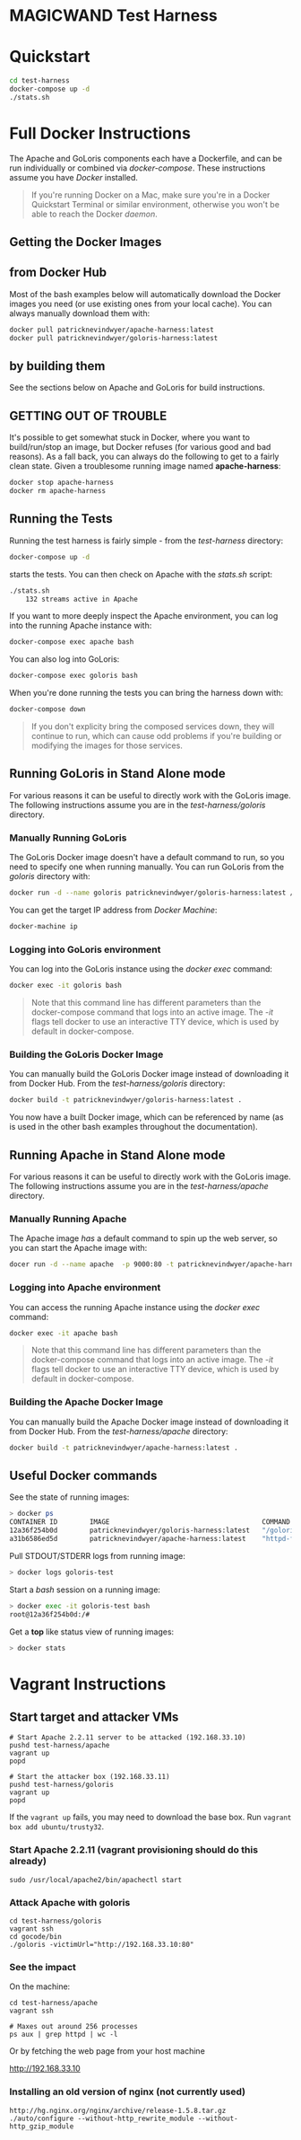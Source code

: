 MAGICWAND Test Harness
=======

# Quickstart

```sh
cd test-harness
docker-compose up -d
./stats.sh
```

# Full Docker Instructions

The Apache and GoLoris components each have a Dockerfile, and can be run 
individually or combined via _docker-compose_. These instructions assume
you have _Docker_ installed.

> If you're running Docker on a Mac, make sure you're in a Docker
> Quickstart Terminal or similar environment, otherwise you won't be
> able to reach the Docker _daemon_.

## Getting the Docker Images

## from Docker Hub

Most of the bash examples below will automatically download the Docker
images you need (or use existing ones from your local cache). You can always
manually download them with:

```sh
docker pull patricknevindwyer/apache-harness:latest
docker pull patricknevindwyer/goloris-harness:latest
```

## by building them

See the sections below on Apache and GoLoris for build instructions.

## GETTING OUT OF TROUBLE

It's possible to get somewhat stuck in Docker, where you want to build/run/stop
an image, but Docker refuses (for various good and bad reasons). As a fall
back, you can always do the following to get to a fairly clean state. Given a troublesome
running image named **apache-harness**:

```sh
docker stop apache-harness
docker rm apache-harness
```


## Running the Tests

Running the test harness is fairly simple - from the *test-harness* directory:

```sh
docker-compose up -d
```

starts the tests. You can then check on Apache with the *stats.sh* script:

```sh
./stats.sh
    132 streams active in Apache
```

If you want to more deeply inspect the Apache environment, you can log
into the running Apache instance with:

```sh
docker-compose exec apache bash
```

You can also log into GoLoris:

```sh
docker-compose exec goloris bash
```

When you're done running the tests you can bring the harness down with:

```sh
docker-compose down
```

> If you don't explicity bring the composed services down, they will
> continue to run, which can cause odd problems if you're building or
> modifying the images for those services.

## Running GoLoris in Stand Alone mode

For various reasons it can be useful to directly work with the GoLoris
image. The following instructions assume you are in the _test-harness/goloris_
directory.

### Manually Running GoLoris

The GoLoris Docker image doesn't have a default command to run, so you 
need to specify one when running manually. You can run GoLoris from
the _goloris_ directory with:

```sh
docker run -d --name goloris patricknevindwyer/goloris-harness:latest /goloris -victimUrl="http://{IP ADDRESS}:9000"
```

You can get the target IP address from _Docker Machine_:

```sh
docker-machine ip
```

### Logging into GoLoris environment

You can log into the GoLoris instance using the _docker exec_ command:

```sh
docker exec -it goloris bash
```

> Note that this command line has different parameters than the docker-compose
> command that logs into an active image. The _-it_ flags tell docker
> to use an interactive TTY device, which is used by default in
> docker-compose.

### Building the GoLoris Docker Image

You can manually build the GoLoris Docker image instead of downloading it
from Docker Hub. From the _test-harness/goloris_ directory:

```sh
docker build -t patricknevindwyer/goloris-harness:latest .
```

You now have a built Docker image, which can be referenced by name (as is
used in the other bash examples throughout the documentation).

## Running Apache in Stand Alone mode

For various reasons it can be useful to directly work with the GoLoris
image. The following instructions assume you are in the _test-harness/apache_
directory.

### Manually Running Apache

The Apache image _has_ a default command to spin up the web server, so
you can start the Apache image with:

```sh
docer run -d --name apache  -p 9000:80 -t patricknevindwyer/apache-harness:latest
```

### Logging into Apache environment

You can access the running Apache instance using the _docker exec_ command:

```sh
docker exec -it apache bash
```

> Note that this command line has different parameters than the docker-compose
> command that logs into an active image. The _-it_ flags tell docker
> to use an interactive TTY device, which is used by default in
> docker-compose.

### Building the Apache Docker Image

You can manually build the Apache Docker image instead of downloading it
from Docker Hub. From the _test-harness/apache_ directory:

```sh
docker build -t patricknevindwyer/apache-harness:latest .
```


## Useful Docker commands

See the state of running images:

```sh
> docker ps
CONTAINER ID        IMAGE                                      COMMAND                  CREATED             STATUS              PORTS                   NAMES
12a36f254b0d        patricknevindwyer/goloris-harness:latest   "/goloris -victimUrl="   8 minutes ago       Up 8 minutes                                goloris-test
a31b6586ed5d        patricknevindwyer/apache-harness:latest    "httpd-foreground"       10 minutes ago      Up 10 minutes       0.0.0.0:10000->80/tcp   apache-harness-test
```

Pull STDOUT/STDERR logs from running image:

```sh
> docker logs goloris-test
```

Start a _bash_ session on a running image:

```sh
> docker exec -it goloris-test bash
root@12a36f254b0d:/#  
```


Get a **top** like status view of running images:

```sh
> docker stats
```

# Vagrant Instructions


## Start target and attacker VMs

```
# Start Apache 2.2.11 server to be attacked (192.168.33.10)
pushd test-harness/apache
vagrant up
popd

# Start the attacker box (192.168.33.11)
pushd test-harness/goloris
vagrant up
popd
```

If the `vagrant up` fails, you may need to download the base box. Run `vagrant box add ubuntu/trusty32`.

### Start Apache 2.2.11 (vagrant provisioning should do this already)

```
sudo /usr/local/apache2/bin/apachectl start
```

### Attack Apache with goloris

```
cd test-harness/goloris
vagrant ssh
cd gocode/bin
./goloris -victimUrl="http://192.168.33.10:80"
```

### See the impact

On the machine:

```
cd test-harness/apache
vagrant ssh

# Maxes out around 256 processes
ps aux | grep httpd | wc -l
```

Or by fetching the web page from your host machine

http://192.168.33.10

### Installing an old version of nginx (not currently used)

```
http://hg.nginx.org/nginx/archive/release-1.5.8.tar.gz
./auto/configure --without-http_rewrite_module --without-http_gzip_module
```
